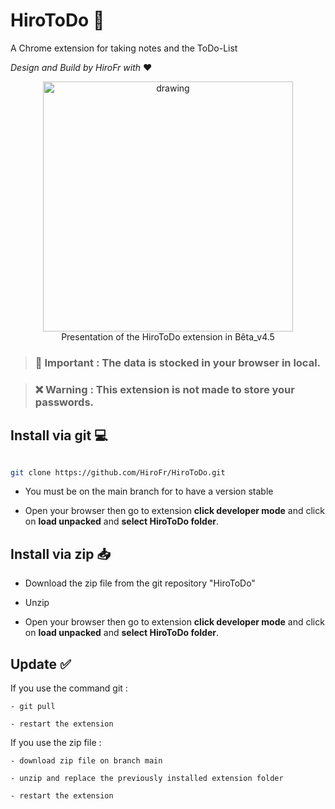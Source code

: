 # HiroToDo 🎉
A Chrome extension for taking notes and the ToDo-List

*Design and Build by HiroFr with* ❤️

<center><img src="assets/icon/HiroToDo_Bêta_4.5.png" alt="drawing" width="400"/></center>
<div style="text-align: center;">Presentation of the HiroToDo extension in Bêta_v4.5</div>

> ### 📌 Important : The data is stocked in your browser in local.

> ### ❌ Warning : This extension is not made to store your passwords.

## Install via git 💻
```bash

git clone https://github.com/HiroFr/HiroToDo.git

```

- You must be on the main branch for to have a version stable

- Open your browser then go to extension **click developer mode** and click on **load unpacked** and **select HiroToDo folder**.

## Install via zip 📥

- Download the zip file from the git repository "HiroToDo"

- Unzip

- Open your browser then go to extension **click developer mode** and click on **load unpacked** and **select HiroToDo folder**.

## Update ✅

If you use the command git :

    - git pull

    - restart the extension

If you use the zip file :

    - download zip file on branch main

    - unzip and replace the previously installed extension folder

    - restart the extension